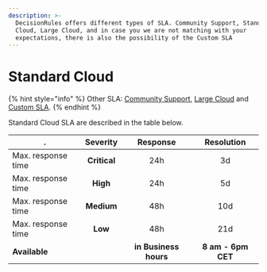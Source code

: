 ```yaml
---
description: >-
  DecisionRules offers different types of SLA. Community Support, Standard
  Cloud, Large Cloud, and in case you we are not matching with your
  expectations, there is also the possibility of the Custom SLA
---
```


# Standard Cloud

{% hint style="info" %}
Other SLA: [Community Support](community-support-and-standard-cloud.md), [Large Cloud](large-cloud-and-custom-sla.md) and [Custom SLA](custom-sla.md).
{% endhint %}

Standard Cloud SLA are described in the table below.&#x20;

| .                  |   Severity   |        Response        |     Resolution     |
| ------------------ | :----------: | :--------------------: | :----------------: |
| Max. response time | **Critical** |           24h          |         3d         |
| Max. response time |   **High**   |           24h          |         5d         |
| Max. response time |  **Medium**  |           48h          |         10d        |
| Max. response time |    **Low**   |           48h          |         21d        |
| **Available**      |              |  **in Business hours** | **8 am - 6pm CET** |

